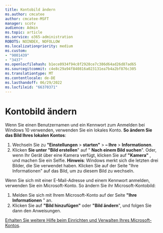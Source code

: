 ```yaml
---
title: Kontobild ändern
ms.author: cmcatee
author: cmcatee-MSFT
manager: scotv
audience: Admin
ms.topic: article
ms.service: o365-administration
ROBOTS: NOINDEX, NOFOLLOW
ms.localizationpriority: medium
ms.custom:
- "9001439"
- "3437"
ms.openlocfilehash: b1ece0934f94c8f2928ce7c386d64ad26d87ad65
ms.sourcegitcommit: c4e8c29a94f840816a023131ea7b4a2bf876c305
ms.translationtype: MT
ms.contentlocale: de-DE
ms.lasthandoff: 06/29/2022
ms.locfileid: "66370371"
---
```

# <a name="change-account-picture"></a>Kontobild ändern

Wenn Sie einen Benutzernamen und ein Kennwort zum Anmelden bei Windows 10 verwenden, verwenden Sie ein lokales Konto. **So ändern Sie das Bild Ihres lokalen Kontos**:

1. Wechseln Sie zu **"Einstellungen** > **starten"** > **– Ihre** > **Informationen**.
2. Klicken **Sie unter "Bild erstellen**" auf " **Nach einem Bild suchen**". Oder, wenn Ihr Gerät über eine Kamera verfügt, klicken Sie auf **"Kamera"** , und machen Sie ein Selfie. 
    **Hinweis**: Windows merkt sich die letzten drei Bilder, die Sie verwendet haben. Klicken Sie auf der Seite "Ihre Informationen" auf das Bild, um zu diesem Bild zu wechseln.

Wenn Sie sich mit einer E-Mail-Adresse und einem Kennwort anmelden, verwenden Sie ein Microsoft-Konto. So ändern Sie ihr Microsoft-Kontobild:

1. Melden Sie sich mit Ihrem Microsoft-Konto auf der Seite **"Ihre Informationen** " an.
2. Klicken Sie auf **"Bild hinzufügen"** oder **"Bild ändern**", und folgen Sie dann den Anweisungen.

[Erhalten Sie weitere Hilfe beim Einrichten und Verwalten Ihres Microsoft-Kontos](https://support.microsoft.com/products/microsoft-account?category=manage-account).
